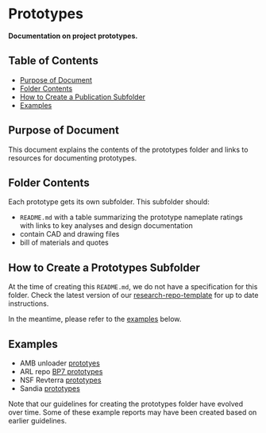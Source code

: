 # Prototypes <!-- omit from toc -->

**Documentation on project prototypes.**

## Table of Contents <!-- omit from toc -->

- [Purpose of Document](#purpose-of-document)
- [Folder Contents](#folder-contents)
- [How to Create a Publication Subfolder](#how-to-create-a-publication-subfolder)
- [Examples](#examples)

## Purpose of Document

This document explains the contents of the prototypes folder and links to resources for documenting prototypes.

## Folder Contents

Each prototype gets its own subfolder. This subfolder should:

- `README.md` with a table summarizing the prototype nameplate ratings with links to key analyses and design documentation
- contain CAD and drawing files
- bill of materials and quotes

## How to Create a Prototypes Subfolder

At the time of creating this `README.md`, we do not have a specification for this folder. Check the latest version of our [research-repo-template](https://github.com/Severson-Group/research-repo-template/tree/main/prototypes) for up to date instructions.

In the meantime, please refer to the [examples](#examples) below.

## Examples

- AMB unloader [prototyes](https://github.com/Severson-Group/amb_unloader/tree/main/prototypes/)
- ARL repo [BP7 prototypes](https://github.com/Severson-Group/ARL-eturbo/tree/main/BP7)
- NSF Revterra [prototypes](https://github.com/Severson-Group/revterra-nsf-sttr/tree/main/Prototypes)
- Sandia [prototypes](https://github.com/Severson-Group/sandia_sco2/tree/main/Prototypes)

Note that our guidelines for creating the prototypes folder have evolved over time. Some of these example reports may have been created based on earlier guidelines.
